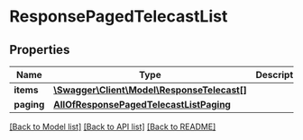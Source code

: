 # ResponsePagedTelecastList

## Properties
Name | Type | Description | Notes
------------ | ------------- | ------------- | -------------
**items** | [**\Swagger\Client\Model\ResponseTelecast[]**](ResponseTelecast.md) |  | [optional] 
**paging** | [**AllOfResponsePagedTelecastListPaging**](AllOfResponsePagedTelecastListPaging.md) |  | [optional] 

[[Back to Model list]](../../README.md#documentation-for-models) [[Back to API list]](../../README.md#documentation-for-api-endpoints) [[Back to README]](../../README.md)

